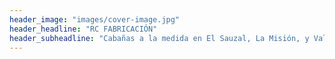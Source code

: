 ```yaml
---
header_image: "images/cover-image.jpg"
header_headline: "RC FABRICACIÓN"
header_subheadline: "Cabañas a la medida en El Sauzal, La Misión, y Valle de Guadalupe"
---
```

